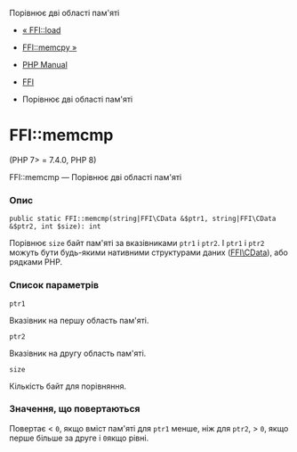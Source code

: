 Порівнює дві області пам'яті

-   [« FFI::load](ffi.load.html)
    
-   [FFI::memcpy »](ffi.memcpy.html)
    
-   [PHP Manual](index.html)
    
-   [FFI](class.ffi.html)
    
-   Порівнює дві області пам'яті
    

# FFI::memcmp

(PHP 7> = 7.4.0, PHP 8)

FFI::memcmp — Порівнює дві області пам'яті

### Опис

```methodsynopsis
public static FFI::memcmp(string|FFI\CData &$ptr1, string|FFI\CData &$ptr2, int $size): int
```

Порівнює `size` байт пам'яті за вказівниками `ptr1` і `ptr2`. І `ptr1` і `ptr2` можуть бути будь-якими нативними структурами даних ([FFI\\CData](class.ffi-cdata.html)), або рядками PHP.

### Список параметрів

`ptr1`

Вказівник на першу область пам'яті.

`ptr2`

Вказівник на другу область пам'яті.

`size`

Кількість байт для порівняння.

### Значення, що повертаються

Повертає < `0`, якщо вміст пам'яті для `ptr1` менше, ніж для `ptr2`, > `0`, якщо перше більше за друге і `0`якщо рівні.